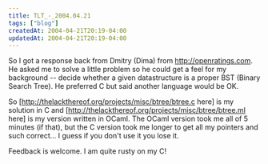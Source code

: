 ```yaml
---
title: TLT_-_2004.04.21
tags: ["blog"]
createdAt: 2004-04-21T20:19-04:00
updatedAt: 2004-04-21T20:19-04:00
---
```


So I got a response back from Dmitry (Dima) from http://openratings.com. He asked me to solve a little problem so he could get a feel for my background -- decide whether a given datastructure is a proper BST (Binary Search Tree). He preferred C but said another language would be OK.

So [http://thelackthereof.org/projects/misc/btree/btree.c here] is my solution in C and [http://thelackthereof.org/projects/misc/btree/btree.ml here] is my version written in OCaml. The OCaml version took me all of 5 minutes (if that), but the C version took me longer to get all my pointers and such correct... I guess if you don't use it you lose it.

Feedback is welcome. I am quite rusty on my C!

